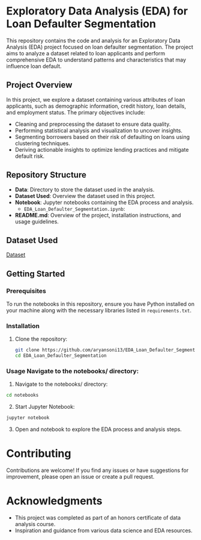 # Exploratory Data Analysis (EDA) for Loan Defaulter Segmentation

This repository contains the code and analysis for an Exploratory Data Analysis (EDA) project focused on loan defaulter segmentation. The project aims to analyze a dataset related to loan applicants and perform comprehensive EDA to understand patterns and characteristics that may influence loan default.

## Project Overview

In this project, we explore a dataset containing various attributes of loan applicants, such as demographic information, credit history, loan details, and employment status. The primary objectives include:

- Cleaning and preprocessing the dataset to ensure data quality.
- Performing statistical analysis and visualization to uncover insights.
- Segmenting borrowers based on their risk of defaulting on loans using clustering techniques.
- Deriving actionable insights to optimize lending practices and mitigate default risk.

## Repository Structure

- **Data**: Directory to store the dataset used in the analysis.
- **Dataset Used**: Overview the dataset used in this project.
- **Notebook**: Jupyter notebooks containing the EDA process and analysis.
  - `EDA_Loan_Defaulter_Segmentation.ipynb`: 
- **README.md**: Overview of the project, installation instructions, and usage guidelines.


## Dataset Used

[Dataset](https://drive.google.com/drive/folders/11YNYGl884rMQIy0ryuhQ9hs0lCObYVu2?usp=drive_link)


## Getting Started

### Prerequisites

To run the notebooks in this repository, ensure you have Python installed on your machine along with the necessary libraries listed in `requirements.txt`.

### Installation

1. Clone the repository:

   ```bash
   git clone https://github.com/aryansoni13/EDA_Loan_Defaulter_Segmentation.git
   cd EDA_Loan_Defaulter_Segmentation
   ```
   
### Usage Navigate to the notebooks/ directory:

1. Navigate to the notebooks/ directory:

  ```bash
  cd notebooks
  ```

2. Start Jupyter Notebook:
  ```bash
  jupyter notebook
  ```

3. Open and notebook to explore the EDA process and analysis steps.


# Contributing
Contributions are welcome! If you find any issues or have suggestions for improvement, please open an issue or create a pull request.

# Acknowledgments
- This project was completed as part of an honors certificate of data analysis course.
- Inspiration and guidance from various data science and EDA resources.
